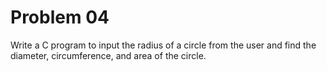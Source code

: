 # Problem 04

Write a C program to input the radius of a circle from the user and find the diameter, circumference, and area of the circle.
